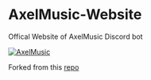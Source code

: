 # AxelMusic-Website

Offical Website of AxelMusic Discord bot

<a href="https://top.gg/bot/798927186580340766">
  <img src="https://top.gg/api/widget/798927186580340766.svg" alt="AxelMusic" />
  </a>

Forked from this [repo](https://github.com/trustedmercury/discord-bot-website-template)
